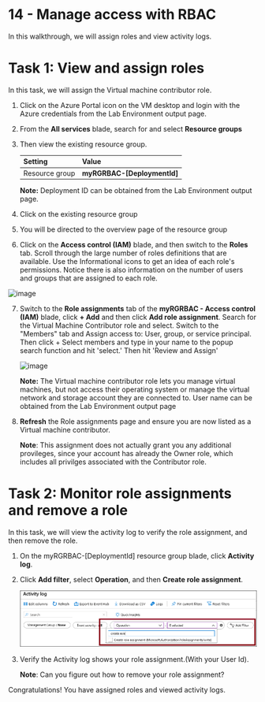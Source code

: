 # 14 - Manage access with RBAC

In this walkthrough, we will assign roles and view activity logs. 

# Task 1: View and assign roles

In this task, we will assign the Virtual machine contributor role. 

1. Click on the Azure Portal icon on the VM desktop and login with the Azure credentials from the Lab Environment output page.

2. From the **All services** blade, search for and select **Resource groups**

3. Then view the existing resource group. 

    | Setting | Value |
    | -- | -- |
    | Resource group | **myRGRBAC-[DeploymentId]** |
    
    **Note:** Deployment ID can be obtained from the Lab Environment output page.
     
4. Click on the existing resource group

5. You will be directed to the overview page of the resource group

6. Click on the **Access control (IAM)** blade, and then switch to the **Roles** tab. Scroll through the large number of roles definitions that are available. Use the Informational icons to get an idea of each role's permissions. Notice there is also information on the number of users and groups that are assigned to each role.

![image](https://user-images.githubusercontent.com/89808319/144266949-f19d91ab-31d6-4c8b-af36-c00035925cf0.png)

 7. Switch to the **Role assignments** tab of the **myRGRBAC - Access control (IAM)** blade, click **+ Add** and then click **Add role assignment**. Search for the Virtual Machine Contributor role and select. Switch to the "Members" tab and Assign access to: User, group, or service principal. Then click + Select members and type in your name to the popup search function and hit 'select.' Then hit 'Review and Assign' 

    ![image](https://user-images.githubusercontent.com/89808319/144266255-3a0f8574-9358-4c21-8f95-3503747e77c8.png)

     **Note:** The Virtual machine contributor role lets you manage virtual machines, but not access their operating system or manage the virtual network and storage account they are connected to. User name can be obtained from the Lab Environment output page


8. **Refresh** the Role assignments page and ensure you are now listed as a Virtual machine contributor. 

    **Note**: This assignment does not actually grant you any additional provileges, since your account has already the Owner role, which includes all privilges associated with the Contributor role.

# Task 2: Monitor role assignments and remove a role

In this task, we will view the activity log to verify the role assignment, and then remove the role. 

1. On the myRGRBAC-[DeploymentId] resource group blade, click **Activity log**.

2. Click **Add filter**, select **Operation**, and then **Create role assignment**.

    ![Screenshot of the Activity log page with configured filter.](../images/1503.png)

3. Verify the Activity log shows your role assignment.(With your User Id). 

    **Note**: Can you figure out how to remove your role assignment?

Congratulations! You have assigned roles and viewed activity logs. 



